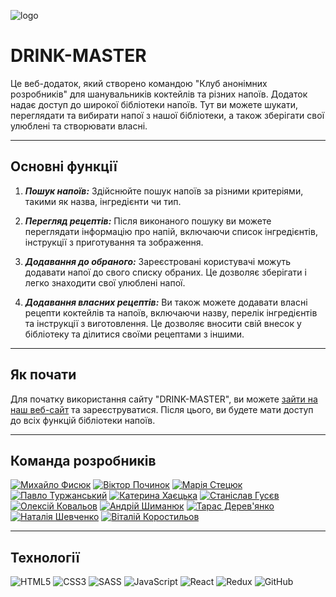 ![logo](src/images/logo.svg)

# DRINK-MASTER

Це веб-додаток, який створено командою "Клуб анонімних розробників" для
шанувальників коктейлів та різних напоїв. Додаток надає доступ до широкої
бібліотеки напоїв. Тут ви можете шукати, переглядати та вибирати напої з нашої
бібліотеки, а також зберігати свої улюблені та створювати власні.

---

## Основні функції

1. **_Пошук напоїв:_** Здійснюйте пошук напоїв за різними критеріями, такими як
   назва, інгредієнти чи тип.

2. **_Перегляд рецептів:_** Після виконаного пошуку ви можете переглядати
   інформацію про напій, включаючи список інгредієнтів, інструкції з
   приготування та зображення.

3. **_Додавання до обраного:_** Зареєстровані користувачі можуть додавати напої
   до свого списку обраних. Це дозволяє зберігати і легко знаходити свої
   улюблені напої.

4. **_Додавання власних рецептів:_** Ви також можете додавати власні рецепти
   коктейлів та напоїв, включаючи назву, перелік інгредієнтів та інструкції з
   виготовлення. Це дозволяє вносити свій внесок у бібліотеку та ділитися своїми
   рецептами з іншими.

---

## Як почати

Для початку використання сайту "DRINK-MASTER", ви можете
[зайти на наш веб-сайт](https://vitekvp.github.io/drink-master-team-project-front)
та зареєструватися. Після цього, ви будете мати доступ до всіх функцій
бібліотеки напоїв.

---

## Команда розробників

[![Михайло Фисюк](https://res.cloudinary.com/dsnmulvwe/image/upload/v1693939937/%D0%91%D0%B5%D0%B7_%D0%B8%D0%BC%D0%B5%D0%BD%D0%B8-1_hlpvw1.png)](https://github.com/SlipuyKamiN)
[![Віктор Починок](https://res.cloudinary.com/dsnmulvwe/image/upload/v1693938228/2_es3ctz.png)](https://github.com/VitekVP)
[![Марія Стецюк](https://res.cloudinary.com/dsnmulvwe/image/upload/v1693938890/3_kq2xvr.png)](https://github.com/mariastetciuk)
[![Павло Туржанський](https://res.cloudinary.com/dsnmulvwe/image/upload/v1693979154/%D0%91%D0%B5%D0%B7_%D0%B8%D0%BC%D0%B5%D0%BD%D0%B8-1_hlnqxq.png)](https://github.com/PashkaTurzhanskyi)
[![Катерина Хаєцька](https://res.cloudinary.com/dsnmulvwe/image/upload/v1693938893/6_zzbjyt.png)](https://github.com/Khayetska)
[![Станіслав Гусєв](https://res.cloudinary.com/dsnmulvwe/image/upload/v1693938896/8_bk9ya7.png)](https://github.com/Bad-Raider)
[![Олексій Ковальов](https://res.cloudinary.com/dsnmulvwe/image/upload/v1693938897/9_jvdcf2.png)](https://github.com/alex-k22)
[![Андрій Шиманюк](https://res.cloudinary.com/dsnmulvwe/image/upload/v1693938899/10_eirjdk.png)](https://github.com/Andrii-Sh)
[![Тарас Дерев'янко](https://res.cloudinary.com/dsnmulvwe/image/upload/v1693938900/11_swvxdi.png)](https://github.com/TarasDer)
[![Наталія Шевченко](https://res.cloudinary.com/dsnmulvwe/image/upload/v1693938895/7_ufjnfz.png)](https://github.com/Nataliia-Shevchenko)
[![Віталій Коростильов](https://res.cloudinary.com/dsnmulvwe/image/upload/v1693938891/4_swmfcf.png)](https://github.com/aslanukr)

---

## Технології

![HTML5](https://img.shields.io/badge/html5-%23E34F26.svg?style=for-the-badge&logo=html5&logoColor=white)
![CSS3](https://img.shields.io/badge/css3-%231572B6.svg?style=for-the-badge&logo=css3&logoColor=white)
![SASS](https://img.shields.io/badge/SASS-hotpink.svg?style=for-the-badge&logo=SASS&logoColor=white)
![JavaScript](https://img.shields.io/badge/javascript-%23323330.svg?style=for-the-badge&logo=javascript&logoColor=%23F7DF1E)
![React](https://img.shields.io/badge/react-%2320232a.svg?style=for-the-badge&logo=react&logoColor=%2361DAFB)
![Redux](https://img.shields.io/badge/redux-%23593d88.svg?style=for-the-badge&logo=redux&logoColor=white)
![GitHub](https://img.shields.io/badge/github-%23121011.svg?style=for-the-badge&logo=github&logoColor=white)
